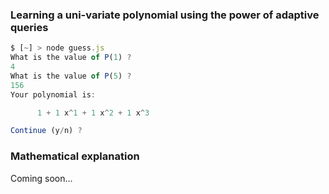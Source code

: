 ### Learning a uni-variate polynomial using the power of adaptive queries

```Javascript
$ [~] > node guess.js
What is the value of P(1) ?
4
What is the value of P(5) ?
156
Your polynomial is: 

	  1 + 1 x^1 + 1 x^2 + 1 x^3 

Continue (y/n) ?
```
### Mathematical explanation

Coming soon...